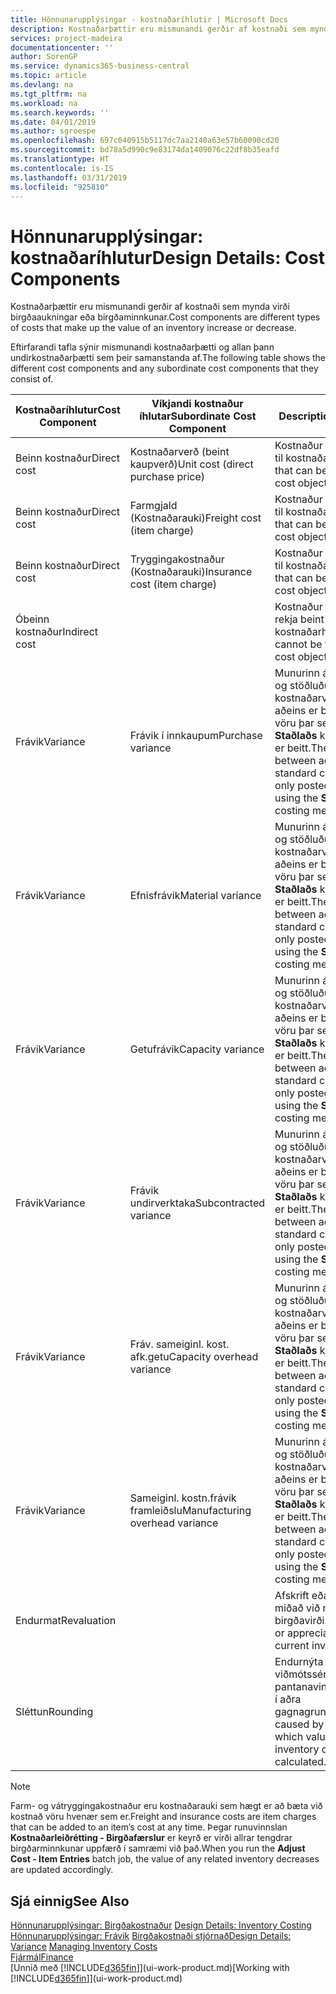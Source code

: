 ```yaml
---
title: Hönnunarupplýsingar - kostnaðaríhlutir | Microsoft Docs
description: Kostnaðarþættir eru mismunandi gerðir af kostnaði sem mynda virði birgðaaukningar eða birgðaminnkunar.
services: project-madeira
documentationcenter: ''
author: SorenGP
ms.service: dynamics365-business-central
ms.topic: article
ms.devlang: na
ms.tgt_pltfrm: na
ms.workload: na
ms.search.keywords: ''
ms.date: 04/01/2019
ms.author: sgroespe
ms.openlocfilehash: 697c040915b5117dc7aa2140a63e57b60090cd20
ms.sourcegitcommit: bd78a5d990c9e83174da1409076c22df8b35eafd
ms.translationtype: HT
ms.contentlocale: is-IS
ms.lasthandoff: 03/31/2019
ms.locfileid: "925810"
---
```

# <a name="design-details-cost-components"></a><span data-ttu-id="4ec46-103">Hönnunarupplýsingar: kostnaðaríhlutur</span><span class="sxs-lookup"><span data-stu-id="4ec46-103">Design Details: Cost Components</span></span>
<span data-ttu-id="4ec46-104">Kostnaðarþættir eru mismunandi gerðir af kostnaði sem mynda virði birgðaaukningar eða birgðaminnkunar.</span><span class="sxs-lookup"><span data-stu-id="4ec46-104">Cost components are different types of costs that make up the value of an inventory increase or decrease.</span></span>  

 <span data-ttu-id="4ec46-105">Eftirfarandi tafla sýnir mismunandi kostnaðarþætti og allan þann undirkostnaðarþætti sem þeir samanstanda af.</span><span class="sxs-lookup"><span data-stu-id="4ec46-105">The following table shows the different cost components and any subordinate cost components that they consist of.</span></span>  

|<span data-ttu-id="4ec46-106">Kostnaðaríhlutur</span><span class="sxs-lookup"><span data-stu-id="4ec46-106">Cost Component</span></span>|<span data-ttu-id="4ec46-107">Víkjandi kostnaður íhlutar</span><span class="sxs-lookup"><span data-stu-id="4ec46-107">Subordinate Cost Component</span></span>|<span data-ttu-id="4ec46-108">Description</span><span class="sxs-lookup"><span data-stu-id="4ec46-108">Description</span></span>|  
|--------------------|--------------------------------|---------------------------------------|  
|<span data-ttu-id="4ec46-109">Beinn kostnaður</span><span class="sxs-lookup"><span data-stu-id="4ec46-109">Direct cost</span></span>|<span data-ttu-id="4ec46-110">Kostnaðarverð (beint kaupverð)</span><span class="sxs-lookup"><span data-stu-id="4ec46-110">Unit cost (direct purchase price)</span></span>|<span data-ttu-id="4ec46-111">Kostnaður sem rekja má til kostnaðarhlutar.</span><span class="sxs-lookup"><span data-stu-id="4ec46-111">Cost that can be traced to a cost object.</span></span>|  
|<span data-ttu-id="4ec46-112">Beinn kostnaður</span><span class="sxs-lookup"><span data-stu-id="4ec46-112">Direct cost</span></span>|<span data-ttu-id="4ec46-113">Farmgjald (Kostnaðarauki)</span><span class="sxs-lookup"><span data-stu-id="4ec46-113">Freight cost (item charge)</span></span>|<span data-ttu-id="4ec46-114">Kostnaður sem rekja má til kostnaðarhlutar.</span><span class="sxs-lookup"><span data-stu-id="4ec46-114">Cost that can be traced to a cost object.</span></span>|  
|<span data-ttu-id="4ec46-115">Beinn kostnaður</span><span class="sxs-lookup"><span data-stu-id="4ec46-115">Direct cost</span></span>|<span data-ttu-id="4ec46-116">Tryggingakostnaður (Kostnaðarauki)</span><span class="sxs-lookup"><span data-stu-id="4ec46-116">Insurance cost (item charge)</span></span>|<span data-ttu-id="4ec46-117">Kostnaður sem rekja má til kostnaðarhlutar.</span><span class="sxs-lookup"><span data-stu-id="4ec46-117">Cost that can be traced to a cost object.</span></span>|  
|<span data-ttu-id="4ec46-118">Óbeinn kostnaður</span><span class="sxs-lookup"><span data-stu-id="4ec46-118">Indirect cost</span></span>||<span data-ttu-id="4ec46-119">Kostnaður sem ekki má rekja beint til kostnaðarhlutar.</span><span class="sxs-lookup"><span data-stu-id="4ec46-119">Cost that cannot be traced to a cost object.</span></span>|  
|<span data-ttu-id="4ec46-120">Frávik</span><span class="sxs-lookup"><span data-stu-id="4ec46-120">Variance</span></span>|<span data-ttu-id="4ec46-121">Frávik í innkaupum</span><span class="sxs-lookup"><span data-stu-id="4ec46-121">Purchase variance</span></span>|<span data-ttu-id="4ec46-122">Munurinn á raunkostnaði og stöðluðu kostnaðarverði sem aðeins er bókað vegna vöru þar sem aðferð **Staðlaðs** kostnaðarverðs er beitt.</span><span class="sxs-lookup"><span data-stu-id="4ec46-122">The difference between actual and standard costs, which is only posted for items using the **Standard** costing method.</span></span>|  
|<span data-ttu-id="4ec46-123">Frávik</span><span class="sxs-lookup"><span data-stu-id="4ec46-123">Variance</span></span>|<span data-ttu-id="4ec46-124">Efnisfrávik</span><span class="sxs-lookup"><span data-stu-id="4ec46-124">Material variance</span></span>|<span data-ttu-id="4ec46-125">Munurinn á raunkostnaði og stöðluðu kostnaðarverði sem aðeins er bókað vegna vöru þar sem aðferð **Staðlaðs** kostnaðarverðs er beitt.</span><span class="sxs-lookup"><span data-stu-id="4ec46-125">The difference between actual and standard costs, which is only posted for items using the **Standard** costing method.</span></span>|  
|<span data-ttu-id="4ec46-126">Frávik</span><span class="sxs-lookup"><span data-stu-id="4ec46-126">Variance</span></span>|<span data-ttu-id="4ec46-127">Getufrávik</span><span class="sxs-lookup"><span data-stu-id="4ec46-127">Capacity variance</span></span>|<span data-ttu-id="4ec46-128">Munurinn á raunkostnaði og stöðluðu kostnaðarverði sem aðeins er bókað vegna vöru þar sem aðferð **Staðlaðs** kostnaðarverðs er beitt.</span><span class="sxs-lookup"><span data-stu-id="4ec46-128">The difference between actual and standard costs, which is only posted for items using the **Standard** costing method.</span></span>|  
|<span data-ttu-id="4ec46-129">Frávik</span><span class="sxs-lookup"><span data-stu-id="4ec46-129">Variance</span></span>|<span data-ttu-id="4ec46-130">Frávik undirverktaka</span><span class="sxs-lookup"><span data-stu-id="4ec46-130">Subcontracted variance</span></span>|<span data-ttu-id="4ec46-131">Munurinn á raunkostnaði og stöðluðu kostnaðarverði sem aðeins er bókað vegna vöru þar sem aðferð **Staðlaðs** kostnaðarverðs er beitt.</span><span class="sxs-lookup"><span data-stu-id="4ec46-131">The difference between actual and standard costs, which is only posted for items using the **Standard** costing method.</span></span>|  
|<span data-ttu-id="4ec46-132">Frávik</span><span class="sxs-lookup"><span data-stu-id="4ec46-132">Variance</span></span>|<span data-ttu-id="4ec46-133">Fráv. sameiginl. kost. afk.getu</span><span class="sxs-lookup"><span data-stu-id="4ec46-133">Capacity overhead variance</span></span>|<span data-ttu-id="4ec46-134">Munurinn á raunkostnaði og stöðluðu kostnaðarverði sem aðeins er bókað vegna vöru þar sem aðferð **Staðlaðs** kostnaðarverðs er beitt.</span><span class="sxs-lookup"><span data-stu-id="4ec46-134">The difference between actual and standard costs, which is only posted for items using the **Standard** costing method.</span></span>|  
|<span data-ttu-id="4ec46-135">Frávik</span><span class="sxs-lookup"><span data-stu-id="4ec46-135">Variance</span></span>|<span data-ttu-id="4ec46-136">Sameiginl. kostn.frávik framleiðslu</span><span class="sxs-lookup"><span data-stu-id="4ec46-136">Manufacturing overhead variance</span></span>|<span data-ttu-id="4ec46-137">Munurinn á raunkostnaði og stöðluðu kostnaðarverði sem aðeins er bókað vegna vöru þar sem aðferð **Staðlaðs** kostnaðarverðs er beitt.</span><span class="sxs-lookup"><span data-stu-id="4ec46-137">The difference between actual and standard costs, which is only posted for items using the **Standard** costing method.</span></span>|  
|<span data-ttu-id="4ec46-138">Endurmat</span><span class="sxs-lookup"><span data-stu-id="4ec46-138">Revaluation</span></span>||<span data-ttu-id="4ec46-139">Afskrift eða uppfærsla miðað við núgildandi birgðavirði.</span><span class="sxs-lookup"><span data-stu-id="4ec46-139">A depreciation or appreciation of the current inventory value.</span></span>|  
|<span data-ttu-id="4ec46-140">Sléttun</span><span class="sxs-lookup"><span data-stu-id="4ec46-140">Rounding</span></span>||<span data-ttu-id="4ec46-141">Endurnýta viðmótssérstillingu fyrir pantanavinnsluforstillingu í aðra gagnagrunna</span><span class="sxs-lookup"><span data-stu-id="4ec46-141">Residuals caused by the way in which valuation of inventory decreases are calculated.</span></span>|  

> [!NOTE]  
>  <span data-ttu-id="4ec46-142">Farm- og vátryggingakostnaður eru kostnaðarauki sem hægt er að bæta við kostnað vöru hvenær sem er.</span><span class="sxs-lookup"><span data-stu-id="4ec46-142">Freight and insurance costs are item charges that can be added to an item’s cost at any time.</span></span> <span data-ttu-id="4ec46-143">Þegar runuvinnslan **Kostnaðarleiðrétting - Birgðafærslur** er keyrð er virði allrar tengdrar birgðarminnkunar uppfærð í samræmi við það.</span><span class="sxs-lookup"><span data-stu-id="4ec46-143">When you run the **Adjust Cost - Item Entries** batch job, the value of any related inventory decreases are updated accordingly.</span></span>  

## <a name="see-also"></a><span data-ttu-id="4ec46-144">Sjá einnig</span><span class="sxs-lookup"><span data-stu-id="4ec46-144">See Also</span></span>  
 <span data-ttu-id="4ec46-145">[Hönnunarupplýsingar: Birgðakostnaður](design-details-inventory-costing.md) </span><span class="sxs-lookup"><span data-stu-id="4ec46-145">[Design Details: Inventory Costing](design-details-inventory-costing.md) </span></span>  
 <span data-ttu-id="4ec46-146">[Hönnunarupplýsingar: Frávik](design-details-variance.md) [Birgðakostnaði stjórnað](finance-manage-inventory-costs.md)</span><span class="sxs-lookup"><span data-stu-id="4ec46-146">[Design Details: Variance](design-details-variance.md) [Managing Inventory Costs](finance-manage-inventory-costs.md)</span></span>  
 [<span data-ttu-id="4ec46-147">Fjármál</span><span class="sxs-lookup"><span data-stu-id="4ec46-147">Finance</span></span>](finance.md)  
 <span data-ttu-id="4ec46-148">[Unnið með [!INCLUDE[d365fin](includes/d365fin_md.md)]](ui-work-product.md)</span><span class="sxs-lookup"><span data-stu-id="4ec46-148">[Working with [!INCLUDE[d365fin](includes/d365fin_md.md)]](ui-work-product.md)</span></span>  
